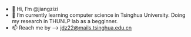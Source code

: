 - 👋 Hi, I’m @jiangzizi
- 🌱 I’m currently learning computer science in Tsinghua University. Doing my research in THUNLP lab as a begginner.
- 📫 Reach me by -->  jdz22@mails.tsinghua.edu.cn

<!---
jiangzizi/jiangzizi is a ✨ special ✨ repository because its `README.md` (this file) appears on your GitHub profile.
You can click the Preview link to take a look at your changes.
--->
